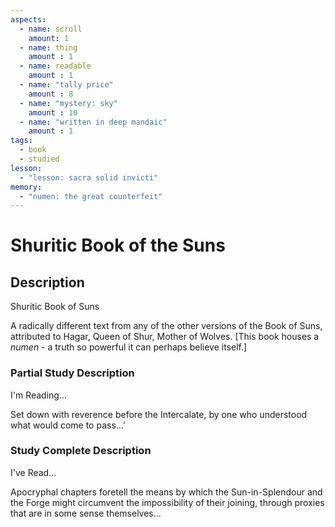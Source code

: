 ```yaml
---
aspects: 
  - name: scroll
    amount: 1
  - name: thing
    amount : 1
  - name: readable
    amount : 1
  - name: "tally price"
    amount : 8
  - name: "mystery: sky"
    amount : 10
  - name: "written in deep mandaic"
    amount : 1
tags:
  - book
  - studied
lesson:
  - "lesson: sacra solid invicti"
memory:
  - "numen: the great counterfeit"
---
```


# Shuritic Book of the Suns

## Description
Shuritic Book of Suns

A radically different text from any of the other versions of the Book of Suns, attributed to Hagar, Queen of Shur, Mother of Wolves. [This book houses a <i>numen</i> - a truth so powerful it can perhaps believe itself.]
### Partial Study Description
I'm Reading...

Set down with reverence before the Intercalate, by one who understood what would come to pass…'
### Study Complete Description
I've Read...

Apocryphal chapters foretell the means by which the Sun-in-Splendour and the Forge might circumvent the impossibility of their joining, through proxies that are in some sense themselves…